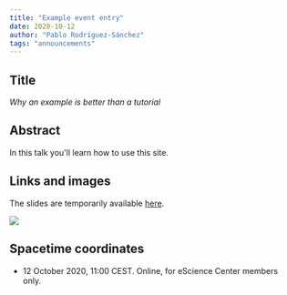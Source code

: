```yaml
---
title: "Example event entry"
date: 2020-10-12
author: "Pablo Rodríguez-Sánchez"
tags: "announcements"
---
```


## Title
_Why an example is better than a tutorial_

##  Abstract

In this talk you'll learn how to use this site.

## Links and images

The slides are temporarily available [here](https://www.dropbox.com/s/18dmbov56d5vfm2/Complex%20numbers.pptx?dl=0).

![](/analytics/assets/img/2020/wing.gif)

## Spacetime coordinates
* 12 October 2020, 11:00 CEST. Online, for eScience Center members only.